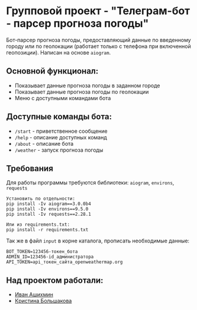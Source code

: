 # Групповой проект - "Телеграм-бот - парсер прогноза погоды"

Бот-парсер прогноза погоды, предоставляющий данные по введенному городу или по геолокации (работает только с телефона при включенной геопозиции).
Написан на основе `aiogram`.

## Основной функционал:

- Показывает данные прогноза погоды в заданном городе 
- Показывает данные прогноза погоды по геолокации
- Меню с доступными командами бота

## Доступные команды бота:

- `/start` - приветственное сообщение
- `/help` - описание доступных команд
- `/about` - описание бота
- `/weather` - запуск прогноза погоды

## Требования

Для работы программы требуются библиотеки: `aiogram`, `environs`, `requests`

```commandline
Установить по отдельности:
pip install -Iv aiogram==3.0.0b4
pip install -Iv environs==9.5.0
pip install -Iv requests==2.28.1

Или из requirements.txt:
pip install -r requirements.txt
```

Так же в файл `input` в корне каталога, прописать необходимые данные:
```commandline
BOT_TOKEN=123456-токен_бота
ADMIN_ID=123456-id_администратора
API_TOKEN=api_токен_сайта_openweathermap.org
```

## Над проектом работали:
- [Иван Ашихмин](https://github.com/proDreams)
- [Кристина Большакова](https://github.com/KristinaBolshakova)
